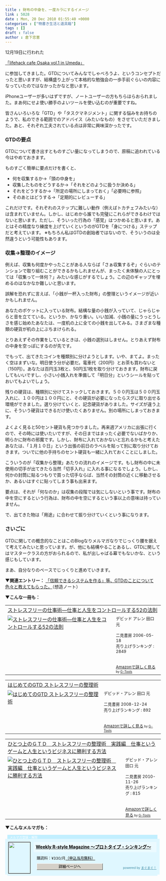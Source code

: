 ```yaml
---
title : 財布の中身を、一度カラにするイメージ
link : 5028
date : Mon, 20 Dec 2010 01:55:40 +0000
categories : ["物書き生活と道具箱"]
tags : []
draft : false
author : 倉下忠憲
---
```


12月19日に行われた

<a href="http://tweetvite.com/event/LifehackCafeUmeda20101219">「lifehack cafe Osaka vol.1 in Umeda」</a>

に参加してきました。GTDについてみんなでしゃべろうよ、というコンセプトだったと思いますが、結構盛り上がって本格的な勉強会の一歩手前ぐらいの内容になっていたのではなかったかなと思います。

iPhoneユーザーが多いはずですが、ノートユーザーの方もちらほらおられました。まあ何にせよ使い勝手のよいツールを使い込むのが重要ですね。

皆さんいろいろな「GTD」や「タスクマネジメント」に関する悩みをお持ちのようで、私のできる範囲でのアドバイス（みたいなもの）をさせていただきました。あと、それぞれ工夫されている点は非常に興味深かったです。

<h3>GTDの要点</h3>
GTDについて書き出すとものすごい量になってしまうので、原稿に追われている今はやめておきます。

ものすごく簡単に要点だけを書くと、

<ul>
	<li>何を収集するか→「頭の中身を」</li>
	<li>収集したものをどうするか→「それをどのように扱うか決める」</li>
	<li>それをどうするか→「所定の場所にしまっておく」「必要時に参照」</li>
	<li>そのあとはどうする→「定期的にレビューする」</li>
</ul>



これだけです。それぞれのステップに難しい動作（例えばトカチェフみたいな）は含まれていません。しかし、はじめから誰でも完璧にこれらができるわけではないと思います。ただし、そういった行為の「感覚」はつかめると思います。あとはその精度なり練度を上げていくというのがGTDを「身につける」ステップだと考えています。
※もちろん私はGTDの創始者ではないので、そういうのは全然違うという可能性もあります。

<h3>収集→整理のイメージ</h3>
例えば、収集も何度かやったことがある人ならば「さぁ収集するぞ」ぐらいのテンションで取り組むことができるかもしれませんが、まったく未体験の人にとっては「収集って一体何？」みたいな感じがするでしょう。この辺のギャップを埋めるのはなかなか難しいと思います。

誤解を恐れずに言えば、「小銭が一杯入った財布」の整理というイメージが近いかもしれません。

あなたのポケットに入っている財布。結構な量の小銭が入っていて、じゃらじゃらと音を立てている。というか、かなり重い。いい加減、小銭の量にうっとうしさを感じ始めたあなたは、一度机の上に全ての小銭を出してみる。さまざまな種類の硬貨が机の上にぶちまけられる。

とりあえずその作業をしているときは、小銭の選別はしません。とりあえず財布の中身を空っぽにするのが先です。

でもって、出てきたコインを種類別に分けようとします。いや、まてよ。まったく空はまずいな。明日使う分が必要だ。電車代（200円）とお茶も買わないと（150円）。あなたは百円玉3枚と、50円玉1枚を取り分けておきます。財布に戻してもいいですし、小さい小銭入れを準備して「明日分」というシールを貼っておいてもよいでしょう。

残りの硬貨は、種類別に分けてストックしておきます。５００円玉は５００円玉入れに、１００円は１００円にと、その硬貨が必要になったらスグに取り出せる環境ができました。選り分けていくと、記念硬貨がありました。サイズが違う上に、そういう硬貨はできるだけ使いたくありません。別の場所にしまっておきます。

よくよく見ると50セント硬貨も見つかりました。再来週アメリカに出張に行くので、その時には使いたいですが、その日まではまったく必要でないばかりか、明らかに財布の邪魔です。しかし、財布に入れておかないと忘れるかもと考えたあなたは、「１月１０日」という出張の前日のラベルを貼って別に取り分けておきます。ついでに他の手持ちのセント硬貨も一緒に入れておくことにしました。

こういうのが「収集から整理」あたりの流れのイメージです。もし財布の中に未使用の切手が出てきたら当然「切手入れ」に入れる事になるでしょう。しかし、何かの封筒に貼るつもりで買った切手ならば、当然その封筒の近くに移動させるか、あるいはすぐに貼ってしまう事も出来ます。

要点は、それが「何なのか」は収集の段階では気にしないという事です。財布の中を空にするという行為は、財布の中を空にするという事以上の意味は持っていません。

で、出てきた物は「用途」に合わせて振り分けていくという事になります。
<h3>さいごに</h3>
GTDに関しての概念的なことはこのBlogなりメルマガなりでじっくり腰を据えて考えてみたいと思っています。が、他にも結構やることあるし、GTDに関してはマスタークラスの方がおられるので、私が出しゃばる幕でもないかな、という感じもしています。

まあ、自分なりのペースでじっくりと進めていきます。

<strong>▼関連エントリー：</strong>
<a href="http://souzou.fuzimoto.info/2010/12/gtd.html">「信頼できるシステムを作る」等、GTDのことについて色々と教えてもらった。</a>（想造ノート）

<strong>▼こんな一冊も：</strong>
<table  border="0" cellpadding="5"><tr><td colspan="2"><a href="http://www.amazon.co.jp/%E3%82%B9%E3%83%88%E3%83%AC%E3%82%B9%E3%83%95%E3%83%AA%E3%83%BC%E3%81%AE%E4%BB%95%E4%BA%8B%E8%A1%93%E2%80%95%E4%BB%95%E4%BA%8B%E3%81%A8%E4%BA%BA%E7%94%9F%E3%82%92%E3%82%B3%E3%83%B3%E3%83%88%E3%83%AD%E3%83%BC%E3%83%AB%E3%81%99%E3%82%8B52%E3%81%AE%E6%B3%95%E5%89%87-%E3%83%87%E3%83%93%E3%83%83%E3%83%89-%E3%82%A2%E3%83%AC%E3%83%B3/dp/4576060732%3FSubscriptionId%3D15SMZCTB9V8NGR2TW082%26tag%3Drashita1000-22%26linkCode%3Dxm2%26camp%3D2025%26creative%3D165953%26creativeASIN%3D4576060732" target="_top">ストレスフリーの仕事術―仕事と人生をコントロールする52の法則</a><img src="http://www.assoc-amazon.jp/e/ir?t=rashita1000-22&l=ur2&o=9" width="1" height="1" style="border: none;" alt="" /></td></tr><tr><td valign="top"><a href="http://www.amazon.co.jp/%E3%82%B9%E3%83%88%E3%83%AC%E3%82%B9%E3%83%95%E3%83%AA%E3%83%BC%E3%81%AE%E4%BB%95%E4%BA%8B%E8%A1%93%E2%80%95%E4%BB%95%E4%BA%8B%E3%81%A8%E4%BA%BA%E7%94%9F%E3%82%92%E3%82%B3%E3%83%B3%E3%83%88%E3%83%AD%E3%83%BC%E3%83%AB%E3%81%99%E3%82%8B52%E3%81%AE%E6%B3%95%E5%89%87-%E3%83%87%E3%83%93%E3%83%83%E3%83%89-%E3%82%A2%E3%83%AC%E3%83%B3/dp/4576060732%3FSubscriptionId%3D15SMZCTB9V8NGR2TW082%26tag%3Drashita1000-22%26linkCode%3Dxm2%26camp%3D2025%26creative%3D165953%26creativeASIN%3D4576060732" target="_top"><img src="http://ecx.images-amazon.com/images/I/51QrUAYs8kL._SL160_.jpg" border="0" alt="ストレスフリーの仕事術―仕事と人生をコントロールする52の法則" /></a></td><td valign="top"><font size="-1">デビッド アレン 田口 元 <br /><br />二見書房  2006-05-18<br />売り上げランキング : 2849<br /><br /><br /><a href="http://www.amazon.co.jp/%E3%82%B9%E3%83%88%E3%83%AC%E3%82%B9%E3%83%95%E3%83%AA%E3%83%BC%E3%81%AE%E4%BB%95%E4%BA%8B%E8%A1%93%E2%80%95%E4%BB%95%E4%BA%8B%E3%81%A8%E4%BA%BA%E7%94%9F%E3%82%92%E3%82%B3%E3%83%B3%E3%83%88%E3%83%AD%E3%83%BC%E3%83%AB%E3%81%99%E3%82%8B52%E3%81%AE%E6%B3%95%E5%89%87-%E3%83%87%E3%83%93%E3%83%83%E3%83%89-%E3%82%A2%E3%83%AC%E3%83%B3/dp/4576060732%3FSubscriptionId%3D15SMZCTB9V8NGR2TW082%26tag%3Drashita1000-22%26linkCode%3Dxm2%26camp%3D2025%26creative%3D165953%26creativeASIN%3D4576060732" target="_top">Amazonで詳しく見る</a></font><font size="-2"> by <a href="http://www.goodpic.com/mt/aws/index.html" >G-Tools</a></font></td></tr></table>

<table  border="0" cellpadding="5"><tr><td colspan="2"><a href="http://www.amazon.co.jp/%E3%81%AF%E3%81%98%E3%82%81%E3%81%A6%E3%81%AEGTD-%E3%82%B9%E3%83%88%E3%83%AC%E3%82%B9%E3%83%95%E3%83%AA%E3%83%BC%E3%81%AE%E6%95%B4%E7%90%86%E8%A1%93-%E3%83%87%E3%83%93%E3%83%83%E3%83%89%E3%83%BB%E3%82%A2%E3%83%AC%E3%83%B3/dp/4576082116%3FSubscriptionId%3D15SMZCTB9V8NGR2TW082%26tag%3Drashita1000-22%26linkCode%3Dxm2%26camp%3D2025%26creative%3D165953%26creativeASIN%3D4576082116" target="_top">はじめてのGTD ストレスフリーの整理術</a><img src="http://www.assoc-amazon.jp/e/ir?t=rashita1000-22&l=ur2&o=9" width="1" height="1" style="border: none;" alt="" /></td></tr><tr><td valign="top"><a href="http://www.amazon.co.jp/%E3%81%AF%E3%81%98%E3%82%81%E3%81%A6%E3%81%AEGTD-%E3%82%B9%E3%83%88%E3%83%AC%E3%82%B9%E3%83%95%E3%83%AA%E3%83%BC%E3%81%AE%E6%95%B4%E7%90%86%E8%A1%93-%E3%83%87%E3%83%93%E3%83%83%E3%83%89%E3%83%BB%E3%82%A2%E3%83%AC%E3%83%B3/dp/4576082116%3FSubscriptionId%3D15SMZCTB9V8NGR2TW082%26tag%3Drashita1000-22%26linkCode%3Dxm2%26camp%3D2025%26creative%3D165953%26creativeASIN%3D4576082116" target="_top"><img src="http://ecx.images-amazon.com/images/I/51umAMmeSlL._SL160_.jpg" border="0" alt="はじめてのGTD ストレスフリーの整理術" /></a></td><td valign="top"><font size="-1">デビッド・アレン 田口 元 <br /><br />二見書房  2008-12-24<br />売り上げランキング : 892<br /><br /><br /><a href="http://www.amazon.co.jp/%E3%81%AF%E3%81%98%E3%82%81%E3%81%A6%E3%81%AEGTD-%E3%82%B9%E3%83%88%E3%83%AC%E3%82%B9%E3%83%95%E3%83%AA%E3%83%BC%E3%81%AE%E6%95%B4%E7%90%86%E8%A1%93-%E3%83%87%E3%83%93%E3%83%83%E3%83%89%E3%83%BB%E3%82%A2%E3%83%AC%E3%83%B3/dp/4576082116%3FSubscriptionId%3D15SMZCTB9V8NGR2TW082%26tag%3Drashita1000-22%26linkCode%3Dxm2%26camp%3D2025%26creative%3D165953%26creativeASIN%3D4576082116" target="_top">Amazonで詳しく見る</a></font><font size="-2"> by <a href="http://www.goodpic.com/mt/aws/index.html" >G-Tools</a></font></td></tr></table>

<table  border="0" cellpadding="5"><tr><td colspan="2"><a href="http://www.amazon.co.jp/%E3%81%B2%E3%81%A8%E3%81%A4%E4%B8%8A%E3%81%AE%EF%BC%A7%EF%BC%B4%EF%BC%A4-%E3%82%B9%E3%83%88%E3%83%AC%E3%82%B9%E3%83%95%E3%83%AA%E3%83%BC%E3%81%AE%E6%95%B4%E7%90%86%E8%A1%93-%E5%AE%9F%E8%B7%B5%E7%B7%A8-%E4%BB%95%E4%BA%8B%E3%81%A8%E3%81%84%E3%81%86%E3%82%B2%E3%83%BC%E3%83%A0%E3%81%A8%E4%BA%BA%E7%94%9F%E3%81%A8%E3%81%84%E3%81%86%E3%83%93%E3%82%B8%E3%83%8D%E3%82%B9%E3%81%AB%E5%8B%9D%E5%88%A9%E3%81%99%E3%82%8B%E6%96%B9%E6%B3%95-%E3%83%87%E3%83%93%E3%83%83%E3%83%89%E3%83%BB%E3%82%A2%E3%83%AC%E3%83%B3/dp/4576101714%3FSubscriptionId%3D15SMZCTB9V8NGR2TW082%26tag%3Drashita1000-22%26linkCode%3Dxm2%26camp%3D2025%26creative%3D165953%26creativeASIN%3D4576101714" target="_top">ひとつ上のＧＴＤ　ストレスフリーの整理術　実践編　仕事というゲームと人生というビジネスに勝利する方法</a><img src="http://www.assoc-amazon.jp/e/ir?t=rashita1000-22&l=ur2&o=9" width="1" height="1" style="border: none;" alt="" /></td></tr><tr><td valign="top"><a href="http://www.amazon.co.jp/%E3%81%B2%E3%81%A8%E3%81%A4%E4%B8%8A%E3%81%AE%EF%BC%A7%EF%BC%B4%EF%BC%A4-%E3%82%B9%E3%83%88%E3%83%AC%E3%82%B9%E3%83%95%E3%83%AA%E3%83%BC%E3%81%AE%E6%95%B4%E7%90%86%E8%A1%93-%E5%AE%9F%E8%B7%B5%E7%B7%A8-%E4%BB%95%E4%BA%8B%E3%81%A8%E3%81%84%E3%81%86%E3%82%B2%E3%83%BC%E3%83%A0%E3%81%A8%E4%BA%BA%E7%94%9F%E3%81%A8%E3%81%84%E3%81%86%E3%83%93%E3%82%B8%E3%83%8D%E3%82%B9%E3%81%AB%E5%8B%9D%E5%88%A9%E3%81%99%E3%82%8B%E6%96%B9%E6%B3%95-%E3%83%87%E3%83%93%E3%83%83%E3%83%89%E3%83%BB%E3%82%A2%E3%83%AC%E3%83%B3/dp/4576101714%3FSubscriptionId%3D15SMZCTB9V8NGR2TW082%26tag%3Drashita1000-22%26linkCode%3Dxm2%26camp%3D2025%26creative%3D165953%26creativeASIN%3D4576101714" target="_top"><img src="http://ecx.images-amazon.com/images/I/517TAIgzxhL._SL160_.jpg" border="0" alt="ひとつ上のＧＴＤ　ストレスフリーの整理術　実践編　仕事というゲームと人生というビジネスに勝利する方法" /></a></td><td valign="top"><font size="-1">デビッド・アレン 田口 元 <br /><br />二見書房  2010-11-26<br />売り上げランキング : 815<br /><br /><br /><a href="http://www.amazon.co.jp/%E3%81%B2%E3%81%A8%E3%81%A4%E4%B8%8A%E3%81%AE%EF%BC%A7%EF%BC%B4%EF%BC%A4-%E3%82%B9%E3%83%88%E3%83%AC%E3%82%B9%E3%83%95%E3%83%AA%E3%83%BC%E3%81%AE%E6%95%B4%E7%90%86%E8%A1%93-%E5%AE%9F%E8%B7%B5%E7%B7%A8-%E4%BB%95%E4%BA%8B%E3%81%A8%E3%81%84%E3%81%86%E3%82%B2%E3%83%BC%E3%83%A0%E3%81%A8%E4%BA%BA%E7%94%9F%E3%81%A8%E3%81%84%E3%81%86%E3%83%93%E3%82%B8%E3%83%8D%E3%82%B9%E3%81%AB%E5%8B%9D%E5%88%A9%E3%81%99%E3%82%8B%E6%96%B9%E6%B3%95-%E3%83%87%E3%83%93%E3%83%83%E3%83%89%E3%83%BB%E3%82%A2%E3%83%AC%E3%83%B3/dp/4576101714%3FSubscriptionId%3D15SMZCTB9V8NGR2TW082%26tag%3Drashita1000-22%26linkCode%3Dxm2%26camp%3D2025%26creative%3D165953%26creativeASIN%3D4576101714" target="_top">Amazonで詳しく見る</a></font><font size="-2"> by <a href="http://www.goodpic.com/mt/aws/index.html" >G-Tools</a></font></td></tr></table>

<strong>▼こんなメルマガも：</strong>
<div style="width:500px;margin-bottom:20px;">
<div style="height:13px;background:url(http://img.mag2.com/mag2/common/publ/pub-form/wide_b_left_top.gif) no-repeat left top;"><div style="height:13px;background:url(http://img.mag2.com/mag2/common/publ/pub-form/wide_b_right_top.gif) no-repeat right top;"><div style="margin:0 7px;padding-left:8px; height:13px; color:#fff; background:#c2efff url(http://img.mag2.com/mag2/common/publ/pub-form/wide_b_tit.gif) no-repeat left top; font-size:10px;">メルマガ登録・解除</div></div></div>
<div style="padding:10px 0;background:#dff7ff url(http://img.mag2.com/mag2/common/publ/pub-form/wide_b_bg.gif) repeat-x;font-size:12px;"><a href="http://www.mag2.com/m/0001185133.html" style="border:none;"><img src="http://www.mag2.com/images/MagazineCover/0001185133c.png" width="70" height="100" style="margin:0 10px; position:absolute; border:#000 1px solid;" /></a>
<div style="margin:0 10px 0 92px; position:relative; height:95px;">
<div style="padding:8px 7px; background-color: #ebfaff; font-weight:bold; font-size:14px; line-height:1.2;"><a href="http://www.mag2.com/m/0001185133.html" style="color:#000;">Weekly R-style Magazine ～プロトタイプ・シンキング～ </a></div>
<div style="padding:10px 0 0 10px;">購読料：&yen;330/月<a href="http://www.mag2.com/read/charge.html" style="color:#000;">（申込当月無料）</a></div><div style="margin:10px 0 0 10px; height:20px;position:relative;"><a href="http://www.mag2.com/m/0001185133.html" style="color:#000;text-decoration:none;"><span style="padding:2px 70px;border:#404040 1px solid;border-top-color:#fff;border-left-color:#fff;background-color:#d4d0c8;text-align:center;">詳細ページへ</span></a><span style="position:absolute; right:0; bottom:0; color:#3f8ba5; font-size:10px;">powered by <a href="http://www.mag2.com/" target="_blank" style="color:#3f8ba5;">まぐまぐ！</a></span></div></div>
</div>
<div style="height:4px;background:url(http://img.mag2.com/mag2/common/publ/pub-form/wide_b_left_bot.gif) no-repeat left top;"><div style="background:url(http://img.mag2.com/mag2/common/publ/pub-form/wide_b_right_bot.gif) no-repeat right top;"><div style="margin:0 7px;padding-left:8px; height:4px; background-color:#dff7ff; font-size:1px;">&nbsp;</div></div></div>
</div>